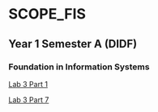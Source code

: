 # SCOPE_FIS

## Year 1 Semester A (DIDF)

### Foundation in Information Systems

[Lab 3 Part 1](./lab3part1.md)

[Lab 3 Part 7](./printBigT.py)
